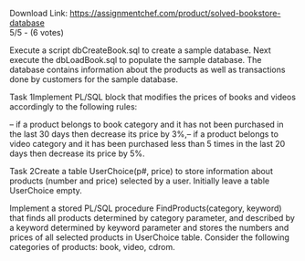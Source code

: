 Download Link: https://assignmentchef.com/product/solved-bookstore-database
<br>
5/5 - (6 votes)

Execute a script dbCreateBook.sql to create a sample database. Next execute the dbLoadBook.sql to populate the sample database. The database contains information about the products as well as transactions done by customers for the sample database.



Task 1Implement PL/SQL block that modifies the prices of books and videos accordingly to the following rules:

– if a product belongs to book category and it has not been purchased in the last 30 days then decrease its price by 3%,– if a product belongs to video category and it has been purchased less than 5 times in the last 20 days then decrease its price by 5%.

Task 2Create a table UserChoice(p#, price) to store information about products (number and price) selected by a user. Initially leave a table UserChoice empty.

Implement a stored PL/SQL procedure FindProducts(category, keyword) that finds all products determined by category parameter, and described by a keyword determined by keyword parameter and stores the numbers and prices of all selected products in UserChoice table. Consider the following categories of products: book, video, cdrom.